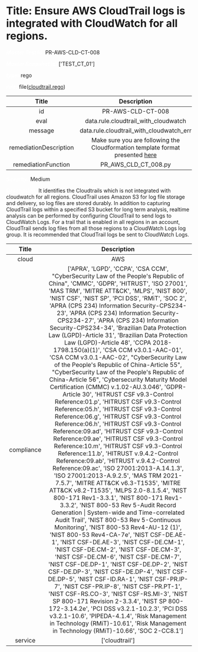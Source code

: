 



# Title: Ensure AWS CloudTrail logs is integrated with CloudWatch for all regions.


***<font color="white">Master Test Id:</font>*** PR-AWS-CLD-CT-008

***<font color="white">Master Snapshot Id:</font>*** ['TEST_CT_01']

***<font color="white">type:</font>*** rego

***<font color="white">rule:</font>*** file([cloudtrail.rego])  
  
  
  
  

|Title|Description|
| :---: | :---: |
|id|PR-AWS-CLD-CT-008|
|eval|data.rule.cloudtrail_with_cloudwatch|
|message|data.rule.cloudtrail_with_cloudwatch_err|
|remediationDescription|Make sure you are following the Cloudformation template format presented <a href='https://boto3.amazonaws.com/v1/documentation/api/latest/reference/services/cloudtrail.html#CloudTrail.Client.describe_trails' target='_blank'>here</a>|
|remediationFunction|PR_AWS_CLD_CT_008.py|


***<font color="white">Severity:</font>*** Medium

***<font color="white">Description:</font>*** It identifies the Cloudtrails which is not integrated with cloudwatch for all regions. CloudTrail uses Amazon S3 for log file storage and delivery, so log files are stored durably. In addition to capturing CloudTrail logs within a specified S3 bucket for long term analysis, realtime analysis can be performed by configuring CloudTrail to send logs to CloudWatch Logs. For a trail that is enabled in all regions in an account, CloudTrail sends log files from all those regions to a CloudWatch Logs log group. It is recommended that CloudTrail logs be sent to CloudWatch Logs.  
  
  

|Title|Description|
| :---: | :---: |
|cloud|AWS|
|compliance|['APRA', 'LGPD', 'CCPA', 'CSA CCM', "CyberSecurity Law of the People's Republic of China", 'CMMC', 'GDPR', 'HITRUST', 'ISO 27001', 'MAS TRM', 'MITRE ATT&CK', 'MLPS', 'NIST 800', 'NIST CSF', 'NIST SP', 'PCI DSS', 'RMiT', 'SOC 2', 'APRA (CPS 234) Information Security-CPS234-23', 'APRA (CPS 234) Information Security-CPS234-27', 'APRA (CPS 234) Information Security-CPS234-34', 'Brazilian Data Protection Law (LGPD)-Article 31', 'Brazilian Data Protection Law (LGPD)-Article 48', 'CCPA 2018-1798.150(a)(1)', 'CSA CCM v3.0.1-AAC-01', 'CSA CCM v3.0.1-AAC-02', "CyberSecurity Law of the People's Republic of China-Article 55", "CyberSecurity Law of the People's Republic of China-Article 56", 'Cybersecurity Maturity Model Certification (CMMC) v.1.02-AU.3.046', 'GDPR-Article 30', 'HITRUST CSF v9.3-Control Reference:01.p', 'HITRUST CSF v9.3-Control Reference:05.h', 'HITRUST CSF v9.3-Control Reference:06.g', 'HITRUST CSF v9.3-Control Reference:06.h', 'HITRUST CSF v9.3-Control Reference:09.ad', 'HITRUST CSF v9.3-Control Reference:09.ae', 'HITRUST CSF v9.3-Control Reference:10.m', 'HITRUST CSF v9.3-Control Reference:11.b', 'HITRUST v.9.4.2-Control Reference:09.ab', 'HITRUST v.9.4.2-Control Reference:09.ac', 'ISO 27001:2013-A.14.1.3', 'ISO 27001:2013-A.9.2.5', 'MAS TRM 2021-7.5.7', 'MITRE ATT&CK v6.3-T1535', 'MITRE ATT&CK v8.2-T1535', 'MLPS 2.0-8.1.5.4', 'NIST 800-171 Rev1-3.3.1', 'NIST 800-171 Rev1-3.3.2', 'NIST 800-53 Rev 5-Audit Record Generation \| System-wide and Time-correlated Audit Trail', 'NIST 800-53 Rev 5-Continuous Monitoring', 'NIST 800-53 Rev4-AU-12 (1)', 'NIST 800-53 Rev4-CA-7e', 'NIST CSF-DE.AE-1', 'NIST CSF-DE.AE-3', 'NIST CSF-DE.CM-1', 'NIST CSF-DE.CM-2', 'NIST CSF-DE.CM-3', 'NIST CSF-DE.CM-6', 'NIST CSF-DE.CM-7', 'NIST CSF-DE.DP-1', 'NIST CSF-DE.DP-2', 'NIST CSF-DE.DP-3', 'NIST CSF-DE.DP-4', 'NIST CSF-DE.DP-5', 'NIST CSF-ID.RA-1', 'NIST CSF-PR.IP-7', 'NIST CSF-PR.IP-8', 'NIST CSF-PR.PT-1', 'NIST CSF-RS.CO-3', 'NIST CSF-RS.MI-3', 'NIST SP 800-171 Revision 2-3.3.4', 'NIST SP 800-172-3.14.2e', 'PCI DSS v3.2.1-10.2.3', 'PCI DSS v3.2.1-10.6', 'PIPEDA-4.1.4', 'Risk Management in Technology (RMiT)-10.61', 'Risk Management in Technology (RMiT)-10.66', 'SOC 2-CC8.1']|
|service|['cloudtrail']|



[cloudtrail.rego]: https://github.com/prancer-io/prancer-compliance-test/tree/master/aws/cloud/cloudtrail.rego
